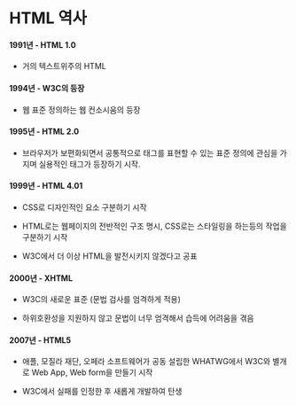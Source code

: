 # HTML 역사

####  1991년 - HTML 1.0

- 거의 텍스트위주의 HTML

#### 1994년 - W3C의 등장

- 웹 표준 정의하는 웹 컨소시움의 등장

#### 1995년 - HTML 2.0

- 브라우저가 보편화되면서 공통적으로 태그를 표현할 수 있는 표준 정의에 관심을 가지며 실용적인 태그가 등장하기 시작.

#### 1999년 - HTML 4.01 

- CSS로 디자인적인 요소 구분하기 시작

- HTML로는 웹페이지의 전반적인 구조 명시, CSS로는 스타일링을 하는등의 작업을 구분하기 시작

- W3C에서 더 이상 HTML을 발전시키지 않겠다고 공표

#### 2000년 - XHTML

- W3C의 새로운 표준 (문법 검사를 엄격하게 적용)

- 하위호환성을 지원하지 않고 문법이 너무 엄격해서 습득에 어려움을 겪음

#### 2007년 - HTML5

- 애플, 모질라 재단, 오페라 소프트웨어가 공동 설립한 WHATWG에서 W3C와 별개로 Web App, Web form을 만들기 시작

- W3C에서 실패를 인정한 후 새롭게 개발하여 탄생
